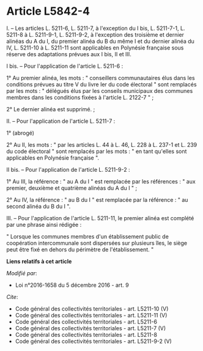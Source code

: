 # Article L5842-4

I. – Les articles L. 5211-6, L. 5211-7, à l'exception du I bis, L. 5211-7-1, L. 5211-8 à L. 5211-9-1, L. 5211-9-2, à
l'exception des troisième et dernier alinéas du A du I, du premier alinéa du B du même I et du dernier alinéa du IV, L.
5211-10 à L. 5211-11 sont applicables en Polynésie française sous réserve des adaptations prévues aux I bis, II et III. 

I bis. – Pour l'application de l'article L. 5211-6 : 

1° Au premier alinéa, les mots : " conseillers communautaires élus dans les conditions prévues au titre V du livre Ier du
code électoral " sont remplacés par les mots : " délégués élus par les conseils municipaux des communes membres dans les
conditions fixées à l'article L. 2122-7 " ; 

2° Le dernier alinéa est supprimé. ; 

II. – Pour l'application de l'article L. 5211-7 : 

1° (abrogé) 

2° Au II, les mots : " par les articles L. 44 à L. 46, L. 228 à L. 237-1 et L. 239 du code électoral " sont remplacés par les
mots : " en tant qu'elles sont applicables en Polynésie française ". 

II bis. – Pour l'application de l'article L. 5211-9-2 : 

1° Au III, la référence : " au A du I " est remplacée par les références : " aux premier, deuxième et quatrième alinéas du A
du I " ; 

2° Au IV, la référence : " au B du I " est remplacée par la référence : " au second alinéa du B du I ". 

III. – Pour l'application de l'article L. 5211-11, le premier alinéa est complété par une phrase ainsi rédigée : 

" Lorsque les communes membres d'un établissement public de coopération intercommunale sont dispersées sur plusieurs îles, le
siège peut être fixé en dehors du périmètre de l'établissement. "

**Liens relatifs à cet article**

_Modifié par_:

  - Loi n°2016-1658 du 5 décembre 2016 - art. 9

_Cite_:

  - Code général des collectivités territoriales - art. L5211-10 (V)
  - Code général des collectivités territoriales - art. L5211-11 (V)
  - Code général des collectivités territoriales - art. L5211-6
  - Code général des collectivités territoriales - art. L5211-7 (V)
  - Code général des collectivités territoriales - art. L5211-8
  - Code général des collectivités territoriales - art. L5211-9-2 (V)
